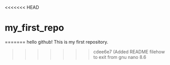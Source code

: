 <<<<<<< HEAD
# my_first_repo
=======
hello github!
This is my first repository.
>>>>>>> cdee6e7 (Added README filehow to exit from gnu nano 8.6

